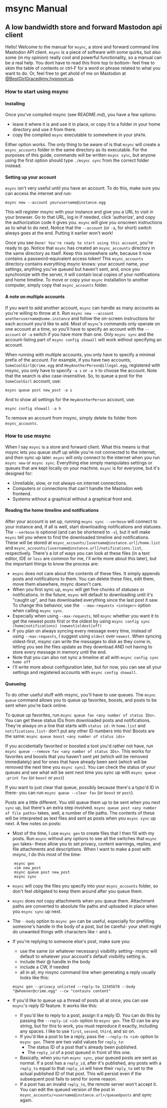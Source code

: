 
# msync Manual
## A low bandwidth store and forward Mastodon api client

Hello! Welcome to the manual for `msync`, a store and forward command line Mastodon API client. `msync` is a piece of software with some quirks, but also some (in my opinion) really cool and powerful functionality, so a manual can be a real help. You dont have to read this from top to bottom- feel free to skim the table of contents or ctrl-F for a word or phrase related to what you want to do. Or, feel free to get ahold of me on Mastodon at [@BestGirlGrace@my.hypnovir.us](https://my.hypnovir.us/@BestGirlGrace).

### How to start using msync

#### Installing

Once you've compiled msync (see README.md), you have a few options:

- leave it where it is and use it in place, or copy it to a folder in your home directory and use it from there.
- copy the compiled `msync` executable to somewhere in your `$PATH`. 

Either option works. The only thing to be aware of is that `msync` will create a `msync_accounts` folder in the same directory as its executable. For the purposes of this guide, commands will be written `msync sync`, but anyone using the first option should type `./msync sync` from the correct folder instead.

#### Setting up your account

`msync` isn't very useful until you have an account. To do this, make sure you can access the internet and run:

`msync new --account yourusername@instance.egg`

This will register msync with your instance and give you a URL to visit in your browser. Go to that URL, log in if needed, click 'authorize', and copy the authorization code it gives you. `msync` will give you onscreen instructions as to what to do next. Notice that the `--account` (or `-a`, for short) switch always goes at the end. Putting it earlier won't work!

Once you see `Done! You're ready to start using this account`, you're ready to go. Notice that `msync` has created an `msync_accounts` directory in the same directory as itself. Keep this somewhere safe, because it now contains a password-equivalent access token! This `msync_accounts` directory contains everything msync knows: your account name, your settings, anything you've queued but haven't sent, and, once you synchronize with the server, it will contain local copies of your notifications and home timeline. To move or copy your `msync` installation to another computer, simply copy that `msync_accounts` folder.

#### A note on multiple accounts

If you want to add another account, `msync` can handle as many accounts as you're willing to throw at it. Run `msync new --account anotherusername@some.instance` and follow the on-screen instructions for each account you'd like to add. Most of `msync`'s commands only operate on one account at a time, so you'll have to specify an account with the `--account` or `-a` switch if you have more than one. Only `msync sync` and the account-listing part of `msync config showall` will work without specifying an account.

When running with multiple accounts, you only have to specify a minimal prefix of the account. For example, if you have two accounts, `SomeCoolGirl@crime.egg` and `HeyAnotherPerson@illegal.egg`, registered with msync, you only have to specify `-a s` or `-a h` to choose the account. Note that the search is also case-insensitive. So, to queue a post for the `SomeCoolGirl` account, use:

```
msync queue post new_post -a s
```

And to show all settings for the `HeyAnotherPerson` account, use:

```
msync config showall -a h
```


To remove an account from msync, simply delete its folder from `msync_accounts`.

### How to use msync

When I say `msync` is a store and forward client. What this means is that msync lets you queue stuff up while you're not connected to the internet, and then sync up later. `msync` will only connect to the internet when you run `msync new` or `msync sync`. Everything else simply manipulates settings or queues that are kept locally on your machine. `msync` is for everyone, but it's designed for:

- Unreliable, slow, or not always-on internet connections.
- Computers or connections that can't handle the Mastodon web frontend.
- Systems without a graphical without a graphical front end.

#### Reading the home timeline and notifications

After your account is set up, running `msync sync --verbose` will connect to your instance and, if all is well, start downloading notifications and statuses. The `--verbose` is optional (and can be shortened to `-v`), but it will make `msync` tell you where to find the downloaded timeline and notifications. These will be stored at `msync_accounts/[username@instance.url]/home.list` and `msync_accounts/[username@instance.url]/notifications.list`, respectively. There's a lot of ways you can look at these files (in a text editor, IDE or `less` are common for me, I'll write more about this later), but the important things to know the process are:

- `msync` does not care about the contents of these files. It simply appends posts and notifications to them. You can delete these files, edit them, move them elsewhere, msync doesn't care.
- When you first sync up, `msync` will get five chunks of statuses or notifications. In the future, `msync` will default to downloading until it's "caught up", and has downloaded everything since the last post it saw. To change this behavior, use the ` --max-requests <integer>` option when calling `msync sync`. 
- Especially when using `--max-requests`, tell `msync` whether you want it to get the newest posts first or the oldest by using `msync config sync (home|notifications) (newest|oldest|off)`
- If you plan on always syncing every message every time, instead of using `--max-requests`, I suggest using `oldest` over `newest`. When syncing oldest-first, msync can write the messages to disk as they come in, letting you see the files update as they download AND not having to store every message in memory until the end.
- Note that you can also not sync a timeline at all with `msync config sync home off`
- I'll write more about configuration later, but for now, you can see all your settings and registered accounts with `msync config showall`.


#### Queueing

To do other useful stuff with msync, you'll have to use queues. The `msync queue` command allows you to queue up favorites, boosts, and posts to be sent when you're back online. 

To queue up favorites, run `msync queue fav <any number of status IDs>`. You can get these status IDs from downloaded posts and notifications. They're always on a line that starts with `status id:` in `home.list` and `notifications.list`- don't put any other ID numbers into this! Boosts are the same: `msync queue boost <any number of status ids>`

If you accidentally favorited or boosted a toot you'd rather not have, run `msync queue --remove fav <any number of status IDs>`. This works for favorites and boosts that you haven't sent yet (which will be removed immediately) and for ones that have already been sent (which will be removed the next time you `msync sync`). You can check the status of your queues and see what will be sent next time you sync up with `msync queue --print fav` (or `boost` or `post`)

If you want to just clear that queue, possibly because there's a typo'd ID in there- you can run `msync queue --clear fav` (or `boost` or `post`).

Posts are a little different. You still queue them up to be sent when you next `sync` up, but there's an extra step involved. `msync queue post <any number of file paths>` takes, well, a number of file paths. The contents of these will be interpreted as text files and sent as posts when you `msync sync` up next. A few notes on posts:

- Most of the time, I use `msync gen` to create files that I then fill with my posts. Run `msync` without any options to see all the switches that `msync gen` takes- these allow you to set privacy, content warnings, replies, and file attachments and descriptions. When I want to make a post with msync, I do this most of the time:
```
    msync gen
    vim new_post
    msync queue post new_post
    msync sync
```

- `msync` will copy the files you specify into your `msync_accounts` folder, so don't feel obligated to keep them around after you queue them.
- `msync` does *not* copy attachments when you queue them. Attachment paths are converted to absolute file paths and uploaded in place when you `msync sync` up next.
- The `--body` option to `msync gen` can be useful, especially for prefilling someone's handle in the body of a post, but be careful- your shell might do unwanted things with characters like `!` and `$`. 
- If you're replying to someone else's post, make sure you:
    - use the same (or whatever necessary) visibility setting- msync will default to whatever your account's default visibility setting is. 
    - include their @ handle in the body
    - include a CW, if needed
    - all in all, my msync command line when generating a reply usually looks like this:

    ```
    msync gen --privacy unlisted --reply-to 12345678 --body "@whoever@crime.egg" --cw "contains content" 
    ```

- If you'd like to queue up a thread of posts all at once, you can use `msync`'s reply ID feature. It works like this:
    - If you'd like to reply to a post, assign it a reply ID. You can do this by passing the `--reply-id <id>` option to `msync gen`. The ID can be any string, but for this to work, you must reproduce it exactly, including any spaces.  I like to use `first`, `second`, `third`, and so on.
    - If you'd like a post to be a reply, pass the `--reply-to <id>` option to `msync gen`. There are two valid values for `reply_to`:
        - The status ID of a post that's already been published.
        - The `reply_id` of a post queued in front of this one. 
    - Basically, when you run `msync sync`, your queued posts are sent as normal. If a post has a `reply_id`, after it's published, any posts with a `reply_to` equal to that `reply_id` will have their `reply_to` set to the actual published ID of that post. This will persist even if the subsequent post fails to send for some reason. 
    - If a post has an invalid `reply_to`, the remote server won't accept it. You can edit the queued version of the post in `msync_accounts/<username@instance.url>/queuedposts` and sync again.